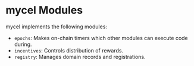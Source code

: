 # mycel Modules
mycel implements the following modules:
- `epochs`: Makes on-chain timers which other modules can execute code during.
- `incentives`: Controls distribution of rewards.
- `registry`: Manages domain records and registrations.

